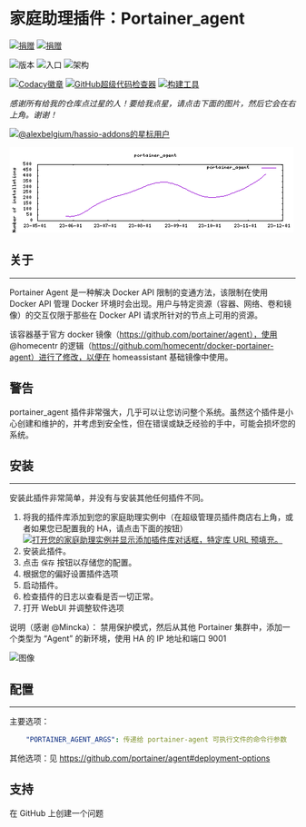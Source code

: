 # 家庭助理插件：Portainer_agent

[![捐赠][donation-badge]](https://www.buymeacoffee.com/alexbelgium)
[![捐赠][paypal-badge]](https://www.paypal.com/donate/?hosted_button_id=DZFULJZTP3UQA)

![版本](https://img.shields.io/badge/dynamic/json?label=Version&query=%24.version&url=https%3A%2F%2Fraw.githubusercontent.com%2Falexbelgium%2Fhassio-addons%2Fmaster%2Fportainer_agent%2Fconfig.json)
![入口](https://img.shields.io/badge/dynamic/json?label=Ingress&query=%24.ingress&url=https%3A%2F%2Fraw.githubusercontent.com%2Falexbelgium%2Fhassio-addons%2Fmaster%2Fportainer_agent%2Fconfig.json)
![架构](https://img.shields.io/badge/dynamic/json?color=success&label=Arch&query=%24.arch&url=https%3A%2F%2Fraw.githubusercontent.com%2Falexbelgium%2Fhassio-addons%2Fmaster%2Fportainer_agent%2Fconfig.json)

[![Codacy徽章](https://app.codacy.com/project/badge/Grade/9c6cf10bdbba45ecb202d7f579b5be0e)](https://www.codacy.com/gh/alexbelgium/hassio-addons/dashboard?utm_source=github.com&utm_medium=referral&utm_content=alexbelgium/hassio-addons&utm_campaign=Badge_Grade)
[![GitHub超级代码检查器](https://img.shields.io/github/actions/workflow/status/alexbelgium/hassio-addons/weekly-supelinter.yaml?label=Lint%20code%20base)](https://github.com/alexbelgium/hassio-addons/actions/workflows/weekly-supelinter.yaml)
[![构建工具](https://img.shields.io/github/actions/workflow/status/alexbelgium/hassio-addons/onpush_builder.yaml?label=Builder)](https://github.com/alexbelgium/hassio-addons/actions/workflows/onpush_builder.yaml)

[donation-badge]: https://img.shields.io/badge/Buy%20me%20a%20coffee%20(no%20paypal)-%23d32f2f?logo=buy-me-a-coffee&style=flat&logoColor=white
[paypal-badge]: https://img.shields.io/badge/Buy%20me%20a%20coffee%20with%20Paypal-0070BA?logo=paypal&style=flat&logoColor=white

_感谢所有给我的仓库点过星的人！要给我点星，请点击下面的图片，然后它会在右上角。谢谢！_

[![@alexbelgium/hassio-addons的星标用户](https://raw.githubusercontent.com/alexbelgium/hassio-addons/master/.github/stars2.svg)](https://github.com/alexbelgium/hassio-addons/stargazers)

![下载演变](https://raw.githubusercontent.com/alexbelgium/hassio-addons/master/portainer_agent/stats.png)

## 关于

---

Portainer Agent 是一种解决 Docker API 限制的变通方法，该限制在使用 Docker API 管理 Docker 环境时会出现。用户与特定资源（容器、网络、卷和镜像）的交互仅限于那些在 Docker API 请求所针对的节点上可用的资源。

该容器基于官方 docker 镜像（https://github.com/portainer/agent），使用 @homecentr 的逻辑（https://github.com/homecentr/docker-portainer-agent）进行了修改，以便在 homeassistant 基础镜像中使用。

## 警告

portainer_agent 插件非常强大，几乎可以让您访问整个系统。虽然这个插件是小心创建和维护的，并考虑到安全性，但在错误或缺乏经验的手中，可能会损坏您的系统。

## 安装

---

安装此插件非常简单，并没有与安装其他任何插件不同。

1. 将我的插件库添加到您的家庭助理实例中（在超级管理员插件商店右上角，或者如果您已配置我的 HA，请点击下面的按钮）
   [![打开您的家庭助理实例并显示添加插件库对话框，特定库 URL 预填充。](https://my.home-assistant.io/badges/supervisor_add_addon_repository.svg)](https://my.home-assistant.io/redirect/supervisor_add_addon_repository/?repository_url=https%3A%2F%2Fgithub.com%2Falexbelgium%2Fhassio-addons)
2. 安装此插件。
3. 点击 `保存` 按钮以存储您的配置。
4. 根据您的偏好设置插件选项
5. 启动插件。
6. 检查插件的日志以查看是否一切正常。
7. 打开 WebUI 并调整软件选项

说明（感谢 @Mincka）：
禁用保护模式，然后从其他 Portainer 集群中，添加一个类型为 “Agent” 的新环境，使用 HA 的 IP 地址和端口 9001

![图像](https://github.com/alexbelgium/hassio-addons/assets/6184289/f5c5f264-69d0-4d3c-b900-476e21aef05a)

## 配置

---

主要选项：
```yaml
    "PORTAINER_AGENT_ARGS": 传递给 portainer-agent 可执行文件的命令行参数
```

其他选项：见 https://github.com/portainer/agent#deployment-options

## 支持

在 GitHub 上创建一个问题